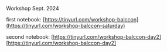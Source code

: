 Workshop Sept. 2024

first notebook: [https://tinyurl.com/workshop-balccon](https://tinyurl.com/workshop-balccon-saturday)

second notebook: [https://tinyurl.com/workshop-balccon-day2][https://tinyurl.com/workshop-balccon-day2]
